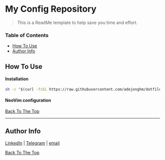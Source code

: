 # My Config Repository

> This is a ReadMe template to help save you time and effort.

### Table of Contents

- [How To Use](#how-to-use)
- [Author Info](#author-info)

## How To Use

#### Installation

```sh
sh -c "$(curl -fsSL https://raw.githubusercontent.com/adejonghm/dotfiles/main/fedora.sh)"
```

#### NeoVim configuration

[Back To The Top](#read-me-template)

---

## Author Info

[LinkedIn](https://www.linkedin.com/in/adejonghm/) | [Telegram](https://t.me/adejonghm) | [email](mailto:dejongh.morell@gmail.com)

[Back To The Top](#read-me-template)
